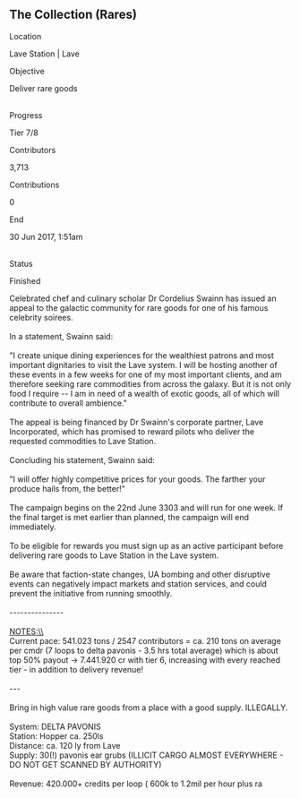 ## The Collection (Rares)

Location

Lave Station \| Lave

Objective

Deliver rare goods

\
Progress

Tier 7/8

Contributors

3,713

Contributions

0

End

30 Jun 2017, 1:51am

\
Status

Finished

Celebrated chef and culinary scholar Dr Cordelius Swainn has issued an
appeal to the galactic community for rare goods for one of his famous
celebrity soirees.\
\
In a statement, Swainn said:\
\
"I create unique dining experiences for the wealthiest patrons and most
important dignitaries to visit the Lave system. I will be hosting
another of these events in a few weeks for one of my most important
clients, and am therefore seeking rare commodities from across the
galaxy. But it is not only food I require -- I am in need of a wealth of
exotic goods, all of which will contribute to overall ambience."\
\
The appeal is being financed by Dr Swainn\'s corporate partner, Lave
Incorporated, which has promised to reward pilots who deliver the
requested commodities to Lave Station.\
\
Concluding his statement, Swainn said:\
\
\"I will offer highly competitive prices for your goods. The farther
your produce hails from, the better!\"\
\
The campaign begins on the 22nd June 3303 and will run for one week. If
the final target is met earlier than planned, the campaign will end
immediately.\
\
To be eligible for rewards you must sign up as an active participant
before delivering rare goods to Lave Station in the Lave system.\
\
Be aware that faction-state changes, UA bombing and other disruptive
events can negatively impact markets and station services, and could
prevent the initiative from running smoothly.\
\
---------------\
\
[NOTES:\\\\](NOTES:\\)\
Current pace: 541.023 tons / 2547 contributors = ca. 210 tons on average
per cmdr (7 loops to delta pavonis - 3.5 hrs total average) which is
about top 50% payout -\> 7.441.920 cr with tier 6, increasing with every
reached tier - in addition to delivery revenue!\
\
---\
\
Bring in high value rare goods from a place with a good supply.
ILLEGALLY.\
\
System: DELTA PAVONIS\
Station: Hopper ca. 250ls\
Distance: ca. 120 ly from Lave\
Supply: 30(!) pavonis ear grubs (ILLICIT CARGO ALMOST EVERYWHERE - DO
NOT GET SCANNED BY AUTHORITY)\
\
Revenue: 420.000+ credits per loop ( 600k to 1.2mil per hour plus ra
